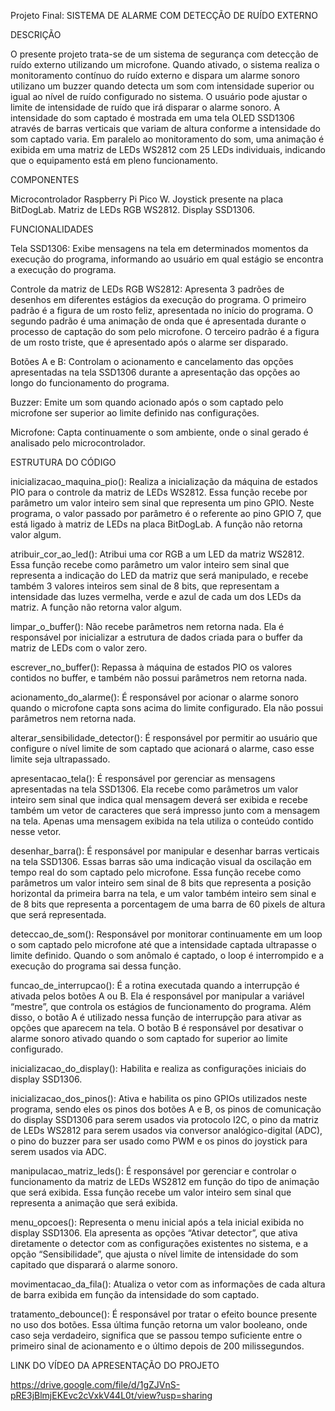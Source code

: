 Projeto Final: SISTEMA DE ALARME COM DETECÇÃO DE RUÍDO EXTERNO

DESCRIÇÃO

O presente projeto trata-se de um sistema de segurança com detecção de ruído externo utilizando um microfone. Quando ativado, o sistema realiza o monitoramento contínuo do ruído externo e dispara um alarme sonoro utilizano um buzzer quando detecta um som com intensidade superior ou igual ao nível de ruído configurado no sistema. O usuário pode ajustar o limite de intensidade de ruído que irá disparar o alarme sonoro. A intensidade do som captado é mostrada em uma tela OLED SSD1306 através de barras verticais que variam de altura conforme a intensidade do som captado varia. Em paralelo ao monitoramento do som, uma animação é exibida em uma matriz de LEDs WS2812 com 25 LEDs individuais, indicando que o equipamento está em pleno funcionamento.

COMPONENTES

Microcontrolador Raspberry Pi Pico W.
Joystick presente na placa BitDogLab.
Matriz de LEDs RGB WS2812.
Display SSD1306.


FUNCIONALIDADES

Tela SSD1306:
  Exibe mensagens na tela em determinados momentos da execução do programa, informando ao usuário em qual estágio se encontra a execução do programa.

Controle da matriz de LEDs RGB WS2812:
  Apresenta 3 padrões de desenhos em diferentes estágios da execução do programa.
  O primeiro padrão é a figura de um rosto feliz, apresentada no início do programa.
  O segundo padrão é uma animação de onda que é apresentada durante o processo de captação do som pelo microfone.
  O terceiro padrão é a figura de um rosto triste, que é apresentado após o alarme ser disparado.

Botões A e B:
  Controlam o acionamento e cancelamento das opções apresentadas na tela SSD1306 durante a apresentação das opções ao longo do funcionamento do programa.

Buzzer:
  Emite um som quando acionado após o som captado pelo microfone ser superior ao limite definido nas configurações.

Microfone:
  Capta continuamente o som ambiente, onde o sinal gerado é analisado pelo microcontrolador.


ESTRUTURA DO CÓDIGO

inicializacao_maquina_pio():
  Realiza a inicialização da máquina de estados PIO para o controle da matriz de LEDs WS2812. Essa função recebe por parâmetro um valor inteiro sem sinal que representa um pino GPIO. Neste programa, o valor passado por parâmetro é o referente ao pino GPIO 7, que está ligado à matriz de LEDs na placa BitDogLab. A função não retorna valor algum.

atribuir_cor_ao_led():
  Atribui uma cor RGB a um LED da matriz WS2812. Essa função recebe como parâmetro um valor inteiro sem sinal que representa a indicação do LED da matriz que será manipulado, e recebe também 3 valores inteiros sem sinal de 8 bits, que representam a intensidade das luzes vermelha, verde e azul de cada um dos LEDs da matriz. A função não retorna valor algum.

limpar_o_buffer():
  Não recebe parâmetros nem retorna nada. Ela é responsável por inicializar a estrutura de dados criada para o buffer da matriz de LEDs com o valor zero.

escrever_no_buffer():
  Repassa à máquina de estados PIO os valores contidos no buffer, e também não possui parâmetros nem retorna nada.

acionamento_do_alarme():
  É responsável por acionar o alarme sonoro quando o microfone capta sons acima do limite configurado. Ela não possui parâmetros nem retorna nada.

alterar_sensibilidade_detector():
  É responsável por permitir ao usuário que configure o nível limite de som captado que acionará o alarme, caso esse limite seja ultrapassado.

apresentacao_tela():
  É responsável por gerenciar as mensagens apresentadas na tela SSD1306. Ela recebe como parâmetros um valor inteiro sem sinal que indica qual mensagem deverá ser exibida e recebe também um vetor de caracteres que será impresso junto com a mensagem na tela. Apenas uma mensagem exibida na tela utiliza o conteúdo contido nesse vetor.

desenhar_barra():
  É responsável por manipular e desenhar barras verticais na tela SSD1306. Essas barras são uma indicação visual da oscilação em tempo real do som captado pelo microfone. Essa função recebe como parâmetros um valor inteiro sem sinal de 8 bits que representa a posição horizontal da primeira barra na tela, e um valor também inteiro sem sinal e de 8 bits que representa a porcentagem de uma barra de 60 pixels de altura que será representada.

deteccao_de_som():
  Responsável por monitorar continuamente em um loop o som captado pelo microfone até que a intensidade captada ultrapasse o limite definido. Quando o som anômalo é captado, o loop é interrompido e a execução do programa sai dessa função.

funcao_de_interrupcao():
  É a rotina executada quando a interrupção é ativada pelos botões A ou B. Ela é responsável por manipular a variável “mestre”, que controla os estágios de funcionamento do programa. Além disso, o botão A é utilizado nessa função de interrupção para ativar as opções que aparecem na tela. O botão B é responsável por desativar o alarme sonoro ativado quando o som captado for superior ao limite configurado.

inicializacao_do_display():
  Habilita e realiza as configurações iniciais do display SSD1306.

inicializacao_dos_pinos():
  Ativa e habilita os pino GPIOs utilizados neste programa, sendo eles os pinos dos botões A e B, os pinos de comunicação do display SSD1306 para serem usados via protocolo I2C, o pino da matriz de LEDs WS2812 para serem usados via conversor analógico-digital (ADC), o pino do buzzer para ser usado como PWM e os pinos do joystick para serem usados via ADC.

manipulacao_matriz_leds():
  É responsável por gerenciar e controlar o funcionamento da matriz de LEDs WS2812 em função do tipo de animação que será exibida. Essa função recebe um valor inteiro sem sinal que representa a animação que será exibida.

menu_opcoes():
  Representa o menu inicial após a tela inicial exibida no display SSD1306. Ela apresenta as opções “Ativar detector”, que ativa diretamente o detector com as configurações existentes no sistema, e a opção “Sensibilidade”, que ajusta o nível limite de intensidade do som capitado que disparará o alarme sonoro.

movimentacao_da_fila():
  Atualiza o vetor com as informações de cada altura de barra exibida em função da intensidade do som captado.

tratamento_debounce():
  É responsável por tratar o efeito bounce presente no uso dos botões. Essa última função retorna um valor booleano, onde caso seja verdadeiro, significa que se passou tempo suficiente entre o primeiro sinal de acionamento e o último depois de 200 milissegundos.


LINK DO VÍDEO DA APRESENTAÇÃO DO PROJETO

https://drive.google.com/file/d/1gZJVnS-pRE3jBlmjEKEvc2cVxkV44L0t/view?usp=sharing
